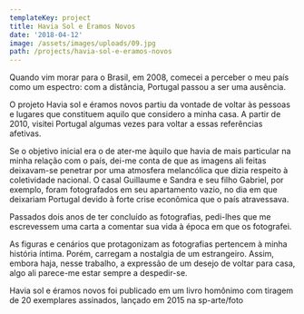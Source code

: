 ```yaml
---
templateKey: project
title: Havia Sol e Éramos Novos
date: '2018-04-12'
image: /assets/images/uploads/09.jpg
path: /projects/havia-sol-e-eramos-novos
---
```

Quando vim morar para o Brasil, em 2008, comecei a perceber o meu país como um espectro: com a distância, Portugal passou a ser uma ausência.


O projeto Havia sol e éramos novos partiu da vontade de voltar às pessoas e lugares que constituem aquilo que considero a minha casa. A partir de 2010, visitei Portugal algumas vezes para voltar a essas referências afetivas. 


Se o objetivo inicial era o de ater-me àquilo que havia de mais particular na minha relação com o país, dei-me conta de que as imagens ali feitas deixavam-se penetrar por uma atmosfera melancólica que dizia respeito à coletividade nacional. O casal Guillaume e Sandra e seu filho Gabriel, por exemplo, foram fotografados em seu apartamento vazio, no dia em que deixariam Portugal devido à forte crise econômica que o país atravessava.


Passados dois anos de ter concluído as fotografias, pedi-lhes que me escrevessem uma carta a comentar sua vida à época em que os fotografei.


As figuras e cenários que protagonizam as fotografias pertencem à minha história íntima. Porém, carregam a nostalgia de um estrangeiro. Assim, embora haja, nesse trabalho, a expressão de um desejo de voltar para casa, algo ali parece-me estar sempre a despedir-se.

Havia sol e éramos novos foi publicado em um livro homônimo com tiragem de 20 exemplares assinados, lançado em 2015 na sp-arte/foto

